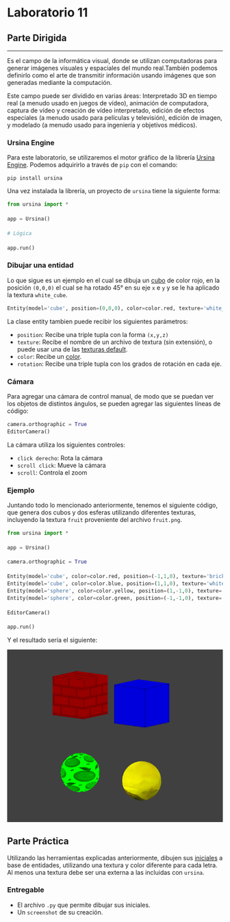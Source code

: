 # Laboratorio 11

## Parte Dirigida

---

Es el campo de la informática visual, donde se utilizan computadoras para generar imágenes visuales y espaciales del mundo real.También podemos definirlo como el arte de transmitir información usando imágenes que son generadas mediante la computación.

Este campo puede ser dividido en varias áreas: Interpretado 3D en tiempo real (a menudo usado en juegos de vídeo), animación de computadora, captura de vídeo y creación de vídeo interpretado, edición de efectos especiales (a menudo usado para películas y televisión), edición de imagen, y modelado (a menudo usado para ingeniería y objetivos médicos).

### Ursina Engine

Para este laboratorio, se utilizaremos el motor gráfico de la librería [Ursina Engine](https://www.ursinaengine.org/). Podemos adquirirlo a través de `pip` con el comando:

```
pip install ursina
```

Una vez instalada la librería, un proyecto de `ursina` tiene la siguiente forma:

```py
from ursina import *

app = Ursina()

# Lógica

app.run()
```

### Dibujar una entidad

Lo que sigue es un ejemplo en el cual se dibuja un [cubo](https://www.ursinaengine.org/cheat_sheet.html#models) de color rojo, en la posición `(0,0,0)` el cual se ha rotado 45° en su eje `x` e `y` y se le ha aplicado la textura `white_cube`.

```py
Entity(model='cube', position=(0,0,0), color=color.red, texture='white_cube', rotation=(45,45,0))
```

La clase entity tambien puede recibir los siguientes parámetros:

- `position`: Recibe una triple tupla con la forma `(x,y,z)`
- `texture`: Recibe el nombre de un archivo de textura (sin extensión), o puede usar una de las [texturas default](https://www.ursinaengine.org/cheat_sheet.html#textures).
- `color`: Recibe un [color](https://www.ursinaengine.org/cheat_sheet.html#color).
- `rotation`: Recibe una triple tupla con los grados de rotación en cada eje.

### Cámara

Para agregar una cámara de control manual, de modo que se puedan ver los objetos de distintos ángulos, se pueden agregar las siguientes líneas de código:

```py
camera.orthographic = True
EditorCamera()
```

La cámara utiliza los siguientes controles:

- `click derecho`: Rota la cámara
- `scroll click`: Mueve la cámara
- `scroll`: Controla el zoom

### Ejemplo

Juntando todo lo mencionado anteriormente, tenemos el siguiente código, que genera dos cubos y dos esferas utilizando diferentes texturas, incluyendo la textura `fruit` proveniente del archivo `fruit.png`.

```py
from ursina import *

app = Ursina()

camera.orthographic = True

Entity(model='cube', color=color.red, position=(-1,1,0), texture='brick')
Entity(model='cube', color=color.blue, position=(1,1,0), texture='white_cube')
Entity(model='sphere', color=color.yellow, position=(1,-1,0), texture='shore')
Entity(model='sphere', color=color.green, position=(-1,-1,0), texture='fruit')

EditorCamera()

app.run()
```

Y el resultado sería el siguiente:

![Ejemplo](./ejemplo.png)

## Parte Práctica

Utilizando las herramientas explicadas anteriormente, dibujen sus [iniciales](https://i.pinimg.com/564x/bd/b6/cd/bdb6cd9f52015c66fd48ec56a65f6b7e.jpg) a base de entidades, utilizando una textura y color diferente para cada letra. Al menos una textura debe ser una externa a las incluidas con `ursina`.

### Entregable

- El archivo `.py` que permite dibujar sus iniciales.
- Un `screenshot` de su creación.
